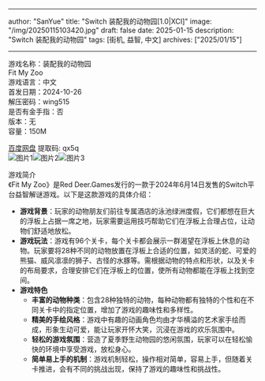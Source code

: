 
---
author: "SanYue"
title: "Switch 装配我的动物园[1.0|XCI]"
image: "/img/20250115103420.jpg"
draft: false
date: 2025-01-15
description: "Switch 装配我的动物园"
tags: [街机, 益智, 中文]
archives: ["2025/01/15"]

---

游戏名称：装配我的动物园   
Fit My Zoo    
游戏语言：中文  
首发日期：2024-10-26  
解压密码：wing515  
是否有金手指：否  
版本：无   
容量：150M

[百度网盘](https://pan.baidu.com/s/1dbFDpcfGI5NFQ3jRZVecLw) 提取码: qx5q  
![图片1](/img/scspo3.jpg)![图片2](/img/scspo5.jpg)![图片3](/img/scspoz.jpg)  

游戏简介  
《Fit My Zoo》是Red Deer.Games发行的一款于2024年6月14日发售的Switch平台益智解谜游戏。以下是这款游戏的具体介绍：
- **游戏背景**：玩家的动物朋友们前往专属酒店的泳池绿洲度假，它们都想在巨大的浮板上占据一席之地，玩家需要运用技巧帮助它们在浮板上合理占位，让动物们舒适地放松。
- **游戏玩法**：游戏有96个关卡，每个关卡都会展示一群渴望在浮板上休息的动物。玩家要将28种不同的动物放置在浮板上合适的位置，如灵活的蛇、可爱的熊猫、威风凛凛的狮子、古怪的水豚等。需根据动物的特点和形状，以及关卡的布局要求，合理安排它们在浮板上的位置，使所有动物都能在浮板上找到空间。
- **游戏特色**
    - **丰富的动物种类**：包含28种独特的动物，每种动物都有独特的个性和在不同关卡中的指定位置，增加了游戏的趣味性和多样性。
    - **精美的手绘风格**：游戏中有趣的动画角色均由才华横溢的艺术家手绘而成，形象生动可爱，能让玩家开怀大笑，沉浸在游戏的欢乐氛围中。
    - **轻松的游戏氛围**：营造了夏季野生动物园的悠闲氛围，玩家可以在轻松愉快的环境中享受游戏，放松身心。
    - **简单易上手的机制**：游戏机制轻松，操作相对简单，容易上手，但随着关卡推进，会有不同的挑战出现，保持了游戏的趣味性和挑战性。
